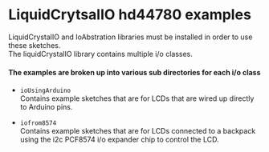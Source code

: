LiquidCrytsalIO hd44780 examples
=================================

LiquidCrystalIO and IoAbstration libraries must be installed in order to use these sketches.<br>
The liquidCrystalIO library contains multiple i/o classes.


#### The examples are broken up into various sub directories for each i/o class

* `ioUsingArduino`<br>
Contains example sketches that are for LCDs that are wired up directly to Arduino pins.

* `iofrom8574`<br>
Contains example sketches that are for LCDs connected to a backpack using the i2c PCF8574 i/o expander chip to control the LCD.
